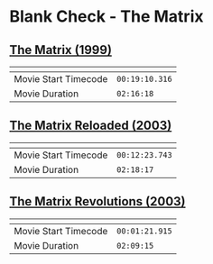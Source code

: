 Blank Check - The Matrix
===============
[The Matrix (1999)](https://www.patreon.com/posts/matrix-63206649)
---------------
| <!-- -->             | <!-- -->       |
|----------------------|----------------|
| Movie Start Timecode | `00:19:10.316` |
| Movie Duration       | `02:16:18`     |

[The Matrix Reloaded (2003)](https://www.patreon.com/posts/matrix-reloaded-64062047)
---------------
| <!-- -->             | <!-- -->       |
|----------------------|----------------|
| Movie Start Timecode | `00:12:23.743` |
| Movie Duration       | `02:18:17`     |

[The Matrix Revolutions (2003)](https://www.patreon.com/posts/matrix-64555665)
---------------
| <!-- -->             | <!-- -->       |
|----------------------|----------------|
| Movie Start Timecode | `00:01:21.915` |
| Movie Duration       | `02:09:15`     |
